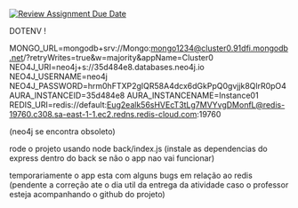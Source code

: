[![Review Assignment Due Date](https://classroom.github.com/assets/deadline-readme-button-22041afd0340ce965d47ae6ef1cefeee28c7c493a6346c4f15d667ab976d596c.svg)](https://classroom.github.com/a/N-InNqFb)


DOTENV !

MONGO_URL=mongodb+srv://Mongo:mongo1234@cluster0.91dfi.mongodb.net/?retryWrites=true&w=majority&appName=Cluster0
NEO4J_URI=neo4j+s://35d484e8.databases.neo4j.io
NEO4J_USERNAME=neo4j
NEO4J_PASSWORD=hrm0hFTXP2gIQR58A4dcx6dGkPpQ0gvjjk8QlrR0pO4
AURA_INSTANCEID=35d484e8
AURA_INSTANCENAME=Instance01
REDIS_URI=redis://default:Eug2ealk56sHVEcT3tLg7MVYvgDMonfL@redis-19760.c308.sa-east-1-1.ec2.redns.redis-cloud.com:19760

(neo4j se encontra obsoleto)

rode o projeto usando node back/index.js (instale as dependencias do express dentro do back se não o app nao vai funcionar)

temporariamente o app esta com alguns bugs em relação ao redis (pendente a correção ate o dia util da entrega da atividade caso o professor esteja acompanhando o github do projeto)
